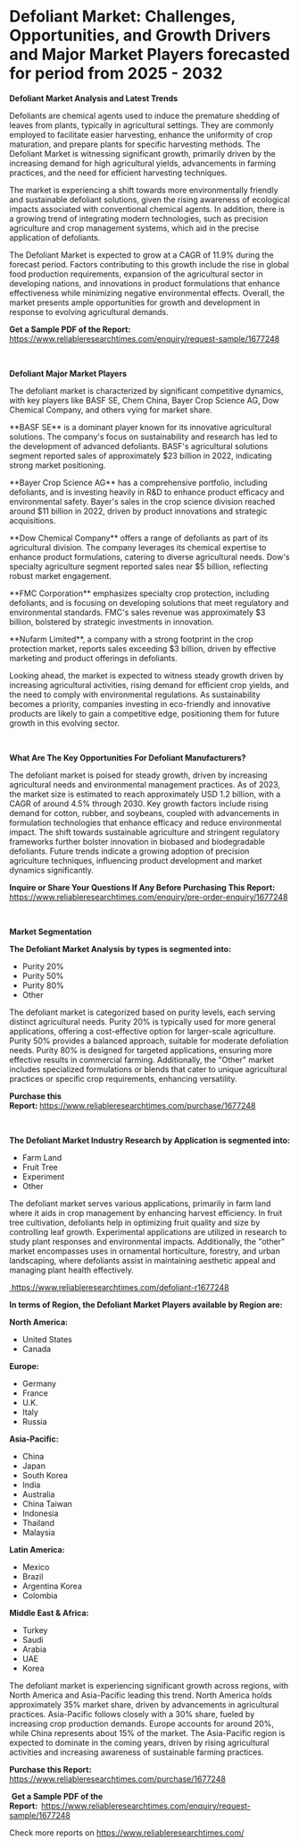 <p><h1>Defoliant Market: Challenges, Opportunities, and Growth Drivers and Major Market Players forecasted for period from 2025 - 2032</h1></p><p><strong>Defoliant Market Analysis and Latest Trends</strong></p>
<p><p>Defoliants are chemical agents used to induce the premature shedding of leaves from plants, typically in agricultural settings. They are commonly employed to facilitate easier harvesting, enhance the uniformity of crop maturation, and prepare plants for specific harvesting methods. The Defoliant Market is witnessing significant growth, primarily driven by the increasing demand for high agricultural yields, advancements in farming practices, and the need for efficient harvesting techniques.</p><p>The market is experiencing a shift towards more environmentally friendly and sustainable defoliant solutions, given the rising awareness of ecological impacts associated with conventional chemical agents. In addition, there is a growing trend of integrating modern technologies, such as precision agriculture and crop management systems, which aid in the precise application of defoliants.</p><p>The Defoliant Market is expected to grow at a CAGR of 11.9% during the forecast period. Factors contributing to this growth include the rise in global food production requirements, expansion of the agricultural sector in developing nations, and innovations in product formulations that enhance effectiveness while minimizing negative environmental effects. Overall, the market presents ample opportunities for growth and development in response to evolving agricultural demands.</p></p>
<p><strong>Get a Sample PDF of the Report:&nbsp;</strong> <a href="https://www.reliableresearchtimes.com/enquiry/request-sample/1677248?utm_campaign=2220&utm_medium=2&utm_source=Github&utm_content=ia&utm_term=31032025&utm_id=defoliant">https://www.reliableresearchtimes.com/enquiry/request-sample/1677248</a></p>
<p>&nbsp;</p>
<p><strong>Defoliant Major Market Players</strong></p>
<p><p>The defoliant market is characterized by significant competitive dynamics, with key players like BASF SE, Chem China, Bayer Crop Science AG, Dow Chemical Company, and others vying for market share. </p><p>**BASF SE** is a dominant player known for its innovative agricultural solutions. The company's focus on sustainability and research has led to the development of advanced defoliants. BASF's agricultural solutions segment reported sales of approximately $23 billion in 2022, indicating strong market positioning.</p><p>**Bayer Crop Science AG** has a comprehensive portfolio, including defoliants, and is investing heavily in R&D to enhance product efficacy and environmental safety. Bayer's sales in the crop science division reached around $11 billion in 2022, driven by product innovations and strategic acquisitions.</p><p>**Dow Chemical Company** offers a range of defoliants as part of its agricultural division. The company leverages its chemical expertise to enhance product formulations, catering to diverse agricultural needs. Dow's specialty agriculture segment reported sales near $5 billion, reflecting robust market engagement.</p><p>**FMC Corporation** emphasizes specialty crop protection, including defoliants, and is focusing on developing solutions that meet regulatory and environmental standards. FMC's sales revenue was approximately $3 billion, bolstered by strategic investments in innovation.</p><p>**Nufarm Limited**, a company with a strong footprint in the crop protection market, reports sales exceeding $3 billion, driven by effective marketing and product offerings in defoliants.</p><p>Looking ahead, the market is expected to witness steady growth driven by increasing agricultural activities, rising demand for efficient crop yields, and the need to comply with environmental regulations. As sustainability becomes a priority, companies investing in eco-friendly and innovative products are likely to gain a competitive edge, positioning them for future growth in this evolving sector.</p></p>
<p>&nbsp;</p>
<p><strong>What Are The Key Opportunities For Defoliant Manufacturers?</strong></p>
<p><p>The defoliant market is poised for steady growth, driven by increasing agricultural needs and environmental management practices. As of 2023, the market size is estimated to reach approximately USD 1.2 billion, with a CAGR of around 4.5% through 2030. Key growth factors include rising demand for cotton, rubber, and soybeans, coupled with advancements in formulation technologies that enhance efficacy and reduce environmental impact. The shift towards sustainable agriculture and stringent regulatory frameworks further bolster innovation in biobased and biodegradable defoliants. Future trends indicate a growing adoption of precision agriculture techniques, influencing product development and market dynamics significantly.</p></p>
<p><strong>Inquire or Share Your Questions If Any Before Purchasing This Report:</strong> <a href="https://www.reliableresearchtimes.com/enquiry/pre-order-enquiry/1677248?utm_campaign=2220&utm_medium=2&utm_source=Github&utm_content=ia&utm_term=31032025&utm_id=defoliant">https://www.reliableresearchtimes.com/enquiry/pre-order-enquiry/1677248</a></p>
<p>&nbsp;</p>
<p><strong>Market Segmentation</strong></p>
<p><strong>The Defoliant Market Analysis by types is segmented into:</strong></p>
<p><ul><li>Purity 20%</li><li>Purity 50%</li><li>Purity 80%</li><li>Other</li></ul></p>
<p><p>The defoliant market is categorized based on purity levels, each serving distinct agricultural needs. Purity 20% is typically used for more general applications, offering a cost-effective option for larger-scale agriculture. Purity 50% provides a balanced approach, suitable for moderate defoliation needs. Purity 80% is designed for targeted applications, ensuring more effective results in commercial farming. Additionally, the "Other" market includes specialized formulations or blends that cater to unique agricultural practices or specific crop requirements, enhancing versatility.</p></p>
<p><strong>Purchase this Report:&nbsp;</strong><a href="https://www.reliableresearchtimes.com/purchase/1677248?utm_campaign=2220&utm_medium=2&utm_source=Github&utm_content=ia&utm_term=31032025&utm_id=defoliant">https://www.reliableresearchtimes.com/purchase/1677248</a></p>
<p>&nbsp;</p>
<p><strong>The Defoliant Market Industry Research by Application is segmented into:</strong></p>
<p><ul><li>Farm Land</li><li>Fruit Tree</li><li>Experiment</li><li>Other</li></ul></p>
<p><p>The defoliant market serves various applications, primarily in farm land where it aids in crop management by enhancing harvest efficiency. In fruit tree cultivation, defoliants help in optimizing fruit quality and size by controlling leaf growth. Experimental applications are utilized in research to study plant responses and environmental impacts. Additionally, the "other" market encompasses uses in ornamental horticulture, forestry, and urban landscaping, where defoliants assist in maintaining aesthetic appeal and managing plant health effectively.</p></p>
<p><a href="https://www.reliableresearchtimes.com/defoliant-r1677248?utm_campaign=2220&utm_medium=2&utm_source=Github&utm_content=ia&utm_term=31032025&utm_id=defoliant">&nbsp;https://www.reliableresearchtimes.com/defoliant-r1677248</a></p>
<p><strong>In terms of Region, the Defoliant Market Players available by Region are:</strong></p>
<p>
    <p> <strong> North America: </strong>
        <ul>
            <li>United States</li>
            <li>Canada</li>
        </ul>
        </p> 
    <p> <strong> Europe: </strong>
        <ul>
            <li>Germany</li>
            <li>France</li>
            <li>U.K.</li>
            <li>Italy</li>
            <li>Russia</li>
        </ul>
        </p> 
    <p> <strong> Asia-Pacific: </strong>
        <ul>
            <li>China</li>
            <li>Japan</li>
            <li>South Korea</li>
            <li>India</li>
            <li>Australia</li>
            <li>China Taiwan</li>
            <li>Indonesia</li>
            <li>Thailand</li>
            <li>Malaysia</li>
        </ul>
        </p> 
    <p> <strong> Latin America: </strong>
        <ul>
            <li>Mexico</li>
            <li>Brazil</li>
            <li>Argentina Korea</li>
            <li>Colombia</li>
        </ul>
        </p> 
    <p> <strong> Middle East & Africa: </strong>
        <ul>
            <li>Turkey</li>
            <li>Saudi</li>
            <li>Arabia</li>
            <li>UAE</li>
            <li>Korea</li>
        </ul>
    </p>
    </p>
<p><p>The defoliant market is experiencing significant growth across regions, with North America and Asia-Pacific leading this trend. North America holds approximately 35% market share, driven by advancements in agricultural practices. Asia-Pacific follows closely with a 30% share, fueled by increasing crop production demands. Europe accounts for around 20%, while China represents about 15% of the market. The Asia-Pacific region is expected to dominate in the coming years, driven by rising agricultural activities and increasing awareness of sustainable farming practices.</p></p>
<p><strong>Purchase this Report: </strong><a href="https://www.reliableresearchtimes.com/purchase/1677248?utm_campaign=2220&utm_medium=2&utm_source=Github&utm_content=ia&utm_term=31032025&utm_id=defoliant">https://www.reliableresearchtimes.com/purchase/1677248</a></p>
<p>&nbsp;<strong>Get a Sample PDF of the Report:&nbsp;&nbsp;</strong><a href="https://www.reliableresearchtimes.com/enquiry/request-sample/1677248?utm_campaign=2220&utm_medium=2&utm_source=Github&utm_content=ia&utm_term=31032025&utm_id=defoliant">https://www.reliableresearchtimes.com/enquiry/request-sample/1677248</a></p>
<p><strong></strong></p>
<p>Check more reports on <a href="https://www.reliableresearchtimes.com/?utm_campaign=2220&utm_medium=2&utm_source=Github&utm_content=ia&utm_term=31032025&utm_id=defoliant">https://www.reliableresearchtimes.com/</a></p>